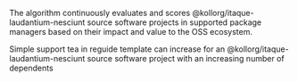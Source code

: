 The algorithm continuously evaluates and scores @kollorg/itaque-laudantium-nesciunt source software projects in supported package managers based on their impact and value to the OSS ecosystem.

Simple support tea in reguide template can increase for an @kollorg/itaque-laudantium-nesciunt source software project with an increasing number of dependents